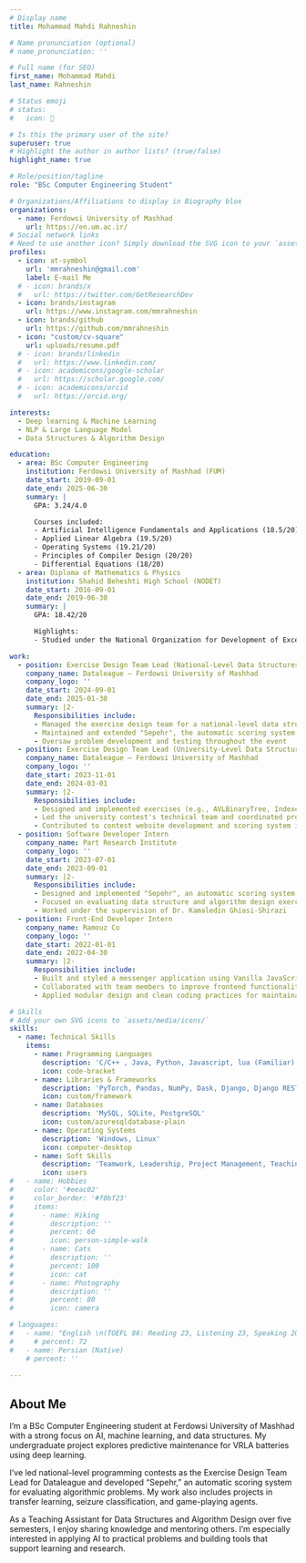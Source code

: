 ```yaml
---
# Display name
title: Mohammad Mahdi Rahneshin

# Name pronunciation (optional)
# name_pronunciation: ''

# Full name (for SEO)
first_name: Mohammad Mahdi
last_name: Rahneshin

# Status emoji
# status:
#   icon: 🙂

# Is this the primary user of the site?
superuser: true
# Highlight the author in author lists? (true/false)
highlight_name: true

# Role/position/tagline
role: "BSc Computer Engineering Student"

# Organizations/Affiliations to display in Biography blox
organizations:
  - name: Ferdowsi University of Mashhad
    url: https://en.um.ac.ir/
# Social network links
# Need to use another icon? Simply download the SVG icon to your `assets/media/icons/` folder.
profiles:
  - icon: at-symbol
    url: 'mmrahneshin@gmail.com'
    label: E-mail Me
  # - icon: brands/x
  #   url: https://twitter.com/GetResearchDev
  - icon: brands/instagram
    url: https://www.instagram.com/mmrahneshin
  - icon: brands/github
    url: https://github.com/mmrahneshin
  - icon: "custom/cv-square"
    url: uploads/resume.pdf
  # - icon: brands/linkedin
  #   url: https://www.linkedin.com/
  # - icon: academicons/google-scholar
  #   url: https://scholar.google.com/
  # - icon: academicons/orcid
  #   url: https://orcid.org/

interests:
  - Deep learning & Machine Learning
  - NLP & Large Language Model
  - Data Structures & Algorithm Design

education:
  - area: BSc Computer Engineering
    institution: Ferdowsi University of Mashhad (FUM)
    date_start: 2019-09-01
    date_end: 2025-06-30
    summary: |
      GPA: 3.24/4.0

      Courses included:
      - Artificial Intelligence Fundamentals and Applications (18.5/20)
      - Applied Linear Algebra (19.5/20)
      - Operating Systems (19.21/20)
      - Principles of Compiler Design (20/20)
      - Differential Equations (18/20)
  - area: Diploma of Mathematics & Physics
    institution: Shahid Beheshti High School (NODET)
    date_start: 2016-09-01
    date_end: 2019-06-30
    summary: |
      GPA: 18.42/20

      Highlights:
      - Studied under the National Organization for Development of Exceptional Talents (NODET)

work:
  - position: Exercise Design Team Lead (National-Level Data Structures Contest)
    company_name: Dataleague – Ferdowsi University of Mashhad
    company_logo: ''
    date_start: 2024-09-01
    date_end: 2025-01-30
    summary: |2-
      Responsibilities include:
      - Managed the exercise design team for a national-level data structures competition
      - Maintained and extended "Sepehr", the automatic scoring system used in the contest
      - Oversaw problem development and testing throughout the event
  - position: Exercise Design Team Lead (University-Level Data Structures Contest)
    company_name: Dataleague – Ferdowsi University of Mashhad
    company_logo: ''
    date_start: 2023-11-01
    date_end: 2024-03-01
    summary: |2-
      Responsibilities include:
      - Designed and implemented exercises (e.g., AVLBinaryTree, IndexedLinearList, BinaryTree)
      - Led the university contest's technical team and coordinated problem review
      - Contributed to contest website development and scoring system integration
  - position: Software Developer Intern
    company_name: Part Research Institute
    company_logo: ''
    date_start: 2023-07-01
    date_end: 2023-09-01
    summary: |2-
      Responsibilities include:
      - Designed and implemented "Sepehr", an automatic scoring system for programming exercises
      - Focused on evaluating data structure and algorithm design exercises
      - Worked under the supervision of Dr. Kamaledin Ghiasi-Shirazi
  - position: Front-End Developer Intern
    company_name: Ramouz Co
    company_logo: ''
    date_start: 2022-01-01
    date_end: 2022-04-30
    summary: |2-
      Responsibilities include:
      - Built and styled a messenger application using Vanilla JavaScript
      - Collaborated with team members to improve frontend functionality and user experience
      - Applied modular design and clean coding practices for maintainability

# Skills
# Add your own SVG icons to `assets/media/icons/`
skills:
  - name: Technical Skills
    items:
      - name: Programming Languages
        description: 'C/C++ , Java, Python, Javascript, lua (Familiar)'
        icon: code-bracket
      - name: Libraries & Frameworks
        description: 'PyTorch, Pandas, NumPy, Dask, Django, Django REST Framework, JUnit'
        icon: custom/framework
      - name: Databases
        description: 'MySQL, SQLite, PostgreSQL'
        icon: custom/azuresqldatabase-plain
      - name: Operating Systems
        description: 'Windows, Linux'
        icon: computer-desktop
      - name: Soft Skills
        description: 'Teamwork, Leadership, Project Management, Teaching'
        icon: users
#   - name: Hobbies
#     color: '#eeac02'
#     color_border: '#f0bf23'
#     items:
#       - name: Hiking
#         description: ''
#         percent: 60
#         icon: person-simple-walk
#       - name: Cats
#         description: ''
#         percent: 100
#         icon: cat
#       - name: Photography
#         description: ''
#         percent: 80
#         icon: camera

# languages:
#   - name: "English \n(TOEFL 86: Reading 23, Listening 23, Speaking 20, Writing 20)"
#     # percent: 72
#   - name: Persian (Native)
    # percent: ''
 
---
```


## About Me

I’m a BSc Computer Engineering student at Ferdowsi University of Mashhad with a strong focus on AI, machine learning, and data structures. My undergraduate project explores predictive maintenance for VRLA batteries using deep learning.

I’ve led national-level programming contests as the Exercise Design Team Lead for Dataleague and developed “Sepehr,” an automatic scoring system for evaluating algorithmic problems. My work also includes projects in transfer learning, seizure classification, and game-playing agents.

As a Teaching Assistant for Data Structures and Algorithm Design over five semesters, I enjoy sharing knowledge and mentoring others. I’m especially interested in applying AI to practical problems and building tools that support learning and research.

